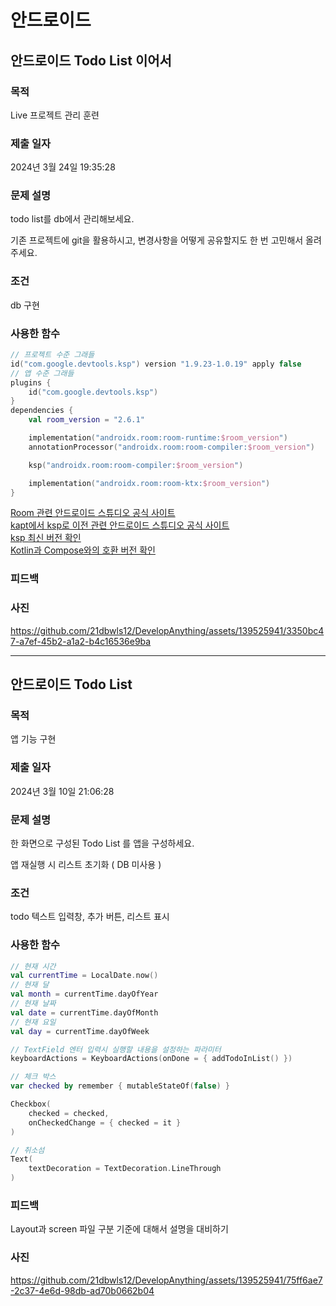 # 안드로이드

## 안드로이드 Todo List 이어서

### 목적
Live 프로젝트 관리 훈련

### 제출 일자

2024년 3월 24일 19:35:28

### 문제 설명

 <p>todo list를 db에서 관리해보세요.</p>
 <p>기존 프로젝트에 git을 활용하시고, 변경사항을 어떻게 공유할지도 한 번 고민해서 올려주세요.</p>

### 조건

 <p>db 구현</p>

### 사용한 함수

```kotlin
// 프로젝트 수준 그래들
id("com.google.devtools.ksp") version "1.9.23-1.0.19" apply false
// 앱 수준 그래들
plugins {
    id("com.google.devtools.ksp")
}
dependencies {
    val room_version = "2.6.1"

    implementation("androidx.room:room-runtime:$room_version")
    annotationProcessor("androidx.room:room-compiler:$room_version")

    ksp("androidx.room:room-compiler:$room_version")

    implementation("androidx.room:room-ktx:$room_version")
}
```
[Room 관련 안드로이드 스튜디오 공식 사이트](https://developer.android.com/training/data-storage/room?hl=ko)   
[kapt에서 ksp로 이전 관련 안드로이드 스튜디오 공식 사이트](https://developer.android.com/build/migrate-to-ksp?hl=ko)  
[ksp 최신 버전 확인](https://github.com/google/ksp/releases)  
[Kotlin과 Compose와의 호환 버전 확인](https://developer.android.com/jetpack/androidx/releases/compose-kotlin?hl=ko)  

### 피드백

### 사진

https://github.com/21dbwls12/DevelopAnything/assets/139525941/3350bc47-a7ef-45b2-a1a2-b4c16536e9ba

----------------------
## 안드로이드 Todo List

### 목적
앱 기능 구현

### 제출 일자

2024년 3월 10일 21:06:28

### 문제 설명

 <p>한 화면으로 구성된 Todo List 를 앱을 구성하세요.</p>
 <p>앱 재실행 시 리스트 초기화 ( DB 미사용 )</p>

### 조건

 <p>todo 텍스트 입력창, 추가 버튼, 리스트 표시</p>

### 사용한 함수

```kotlin
// 현재 시간
val currentTime = LocalDate.now()
// 현재 달
val month = currentTime.dayOfYear
// 현재 날짜
val date = currentTime.dayOfMonth
// 현재 요일
val day = currentTime.dayOfWeek

// TextField 엔터 입력시 실행할 내용을 설정하는 파라미터
keyboardActions = KeyboardActions(onDone = { addTodoInList() })

// 체크 박스
var checked by remember { mutableStateOf(false) }

Checkbox(
    checked = checked,
    onCheckedChange = { checked = it }
)

// 취소섬
Text(
    textDecoration = TextDecoration.LineThrough
)
```

### 피드백

<p>Layout과 screen 파일 구분 기준에 대해서 설명을 대비하기</p>

### 사진

https://github.com/21dbwls12/DevelopAnything/assets/139525941/75ff6ae7-2c37-4e6d-98db-ad70b0662b04
